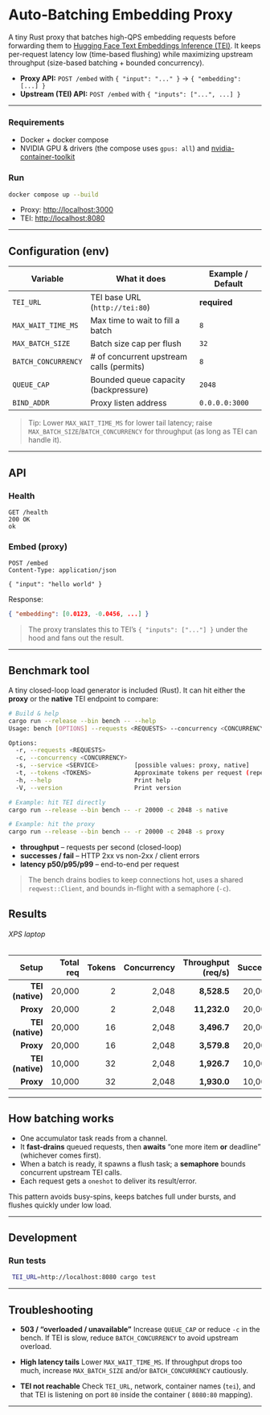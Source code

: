 # Auto-Batching Embedding Proxy

A tiny Rust proxy that batches high-QPS embedding requests before forwarding them
to [Hugging Face Text Embeddings Inference (TEI)](https://github.com/huggingface/text-embeddings-inference). It keeps
per-request latency low (time-based flushing) while maximizing upstream throughput (size-based batching + bounded
concurrency).

* **Proxy API:** `POST /embed` with `{ "input": "..." }` → `{ "embedding": [...] }`
* **Upstream (TEI) API:** `POST /embed` with `{ "inputs": ["...", ...] }`

---

### Requirements

* Docker + docker compose
* NVIDIA GPU & drivers (the compose uses `gpus: all`)
  and [nvidia-container-toolkit](https://docs.nvidia.com/datacenter/cloud-native/container-toolkit/latest/install-guide.html)

### Run

```bash
docker compose up --build
```

* Proxy: [http://localhost:3000](http://localhost:3000)
* TEI:   [http://localhost:8080](http://localhost:8080)

---

## Configuration (env)

| Variable            | What it does                             | Example / Default |
|---------------------|------------------------------------------|-------------------|
| `TEI_URL`           | TEI base URL (`http://tei:80`)           | **required**      |
| `MAX_WAIT_TIME_MS`  | Max time to wait to fill a batch         | `8`               |
| `MAX_BATCH_SIZE`    | Batch size cap per flush                 | `32`              |
| `BATCH_CONCURRENCY` | # of concurrent upstream calls (permits) | `8`               |
| `QUEUE_CAP`         | Bounded queue capacity (backpressure)    | `2048`            |
| `BIND_ADDR`         | Proxy listen address                     | `0.0.0.0:3000`    |

> Tip: Lower `MAX_WAIT_TIME_MS` for lower tail latency; raise `MAX_BATCH_SIZE`/`BATCH_CONCURRENCY` for throughput (as
> long as TEI can handle it).

---

## API

### Health

```
GET /health
200 OK
ok
```

### Embed (proxy)

```
POST /embed
Content-Type: application/json

{ "input": "hello world" }
```

Response:

```json
{ "embedding": [0.0123, -0.0456, ...] }
```

> The proxy translates this to TEI’s `{ "inputs": ["..."] }` under the hood and fans out the result.

---

## Benchmark tool

A tiny closed-loop load generator is included (Rust). It can hit either the **proxy** or the **native** TEI endpoint to
compare:

```bash
# Build & help
cargo run --release --bin bench -- --help
Usage: bench [OPTIONS] --requests <REQUESTS> --concurrency <CONCURRENCY> --service <SERVICE>

Options:
  -r, --requests <REQUESTS>        
  -c, --concurrency <CONCURRENCY>  
  -s, --service <SERVICE>          [possible values: proxy, native]
  -t, --tokens <TOKENS>            Approximate tokens per request (repeated word tokens). Use realistic sizes like 32, 128, 256, 512… [default: 128]
  -h, --help                       Print help
  -V, --version                    Print version

# Example: hit TEI directly
cargo run --release --bin bench -- -r 20000 -c 2048 -s native

# Example: hit the proxy
cargo run --release --bin bench -- -r 20000 -c 2048 -s proxy
```

* **throughput** – requests per second (closed-loop)
* **successes / fail** – HTTP 2xx vs non-2xx / client errors
* **latency p50/p95/p99** – end-to-end per request

> The bench drains bodies to keep connections hot, uses a shared `reqwest::Client`, and bounds in-flight with a
> semaphore (`-c`).

## Results

###### XPS laptop

|            Setup | Total req | Tokens | Concurrency | Throughput (req/s) | Success | Fail | p50 (ms) | p95 (ms) | p99 (ms) |
|-----------------:|----------:|-------:|------------:|-------------------:|--------:|-----:|---------:|---------:|---------:|
| **TEI (native)** |    20,000 |      2 |       2,048 |        **8,528.5** |  20,000 |    0 |   188.05 |   505.42 | 1,640.42 |
|        **Proxy** |    20,000 |      2 |       2,048 |       **11,232.0** |  20,000 |    0 |   170.30 |   212.57 |   239.36 |
| **TEI (native)** |    20,000 |     16 |       2,048 |        **3,496.7** |  20,000 |    0 |   568.58 |   598.85 | 1,742.50 |
|        **Proxy** |    20,000 |     16 |       2,048 |        **3,579.8** |  20,000 |    0 |   561.90 |   571.45 |   594.03 |
| **TEI (native)** |    10,000 |     32 |       2,048 |        **1,926.7** |  10,000 |    0 | 1,035.65 | 1,906.64 | 2,222.62 |
|        **Proxy** |    10,000 |     32 |       2,048 |        **1,930.0** |  10,000 |    0 | 1,039.08 | 1,063.27 | 1,154.44 |

---

## How batching works

* One accumulator task reads from a channel.
* It **fast-drains** queued requests, then **awaits** “one more item **or** deadline” (whichever comes first).
* When a batch is ready, it spawns a flush task; a **semaphore** bounds concurrent upstream TEI calls.
* Each request gets a `oneshot` to deliver its result/error.

This pattern avoids busy-spins, keeps batches full under bursts, and flushes quickly under low load.

---

## Development

### Run tests

```bash
 TEI_URL=http://localhost:8080 cargo test
```

---

## Troubleshooting

* **503 / “overloaded / unavailable”**
  Increase `QUEUE_CAP` or reduce `-c` in the bench. If TEI is slow, reduce `BATCH_CONCURRENCY` to avoid upstream
  overload.

* **High latency tails**
  Lower `MAX_WAIT_TIME_MS`. If throughput drops too much, increase `MAX_BATCH_SIZE` and/or `BATCH_CONCURRENCY`
  cautiously.

* **TEI not reachable**
  Check `TEI_URL`, network, container names (`tei`), and that TEI is listening on port `80` inside the container (
  `8080:80` mapping).

---
